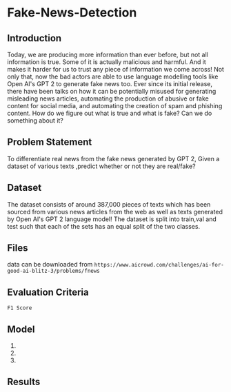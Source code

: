 # Fake-News-Detection
## Introduction
Today, we are producing more information than ever before, but not all information is true. Some of it is actually malicious and harmful. And it makes it harder for us to trust any piece of information we come across! Not only that, now the bad actors are able to use language modelling tools like Open AI's GPT 2 to generate fake news too. Ever since its initial release, there have been talks on how it can be potentially misused for generating misleading news articles, automating the production of abusive or fake content for social media, and automating the creation of spam and phishing content.
How do we figure out what is true and what is fake? Can we do something about it?
## Problem Statement
To differentiate real news from the fake news generated by GPT 2, Given a dataset of various texts ,predict whether or not they are real/fake?
## Dataset
The dataset consists of around 387,000 pieces of texts which has been sourced from various news articles from the web as well as texts generated by Open AI's GPT 2 language model!
The dataset is split into train,val and test such that each of the sets has an equal split of the two classes.
## Files
data can be downloaded from ```https://www.aicrowd.com/challenges/ai-for-good-ai-blitz-3/problems/fnews```
## Evaluation Criteria
```F1 Score```
## Model
1. 
2.
3.
## Results



